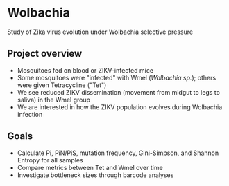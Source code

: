 # Wolbachia
Study of Zika virus evolution under Wolbachia selective pressure

## Project overview
- Mosquitoes fed on blood or ZIKV-infected mice
- Some mosquitoes were "infected" with Wmel (*Wolbachia sp.*); others were given Tetracycline ("Tet")
- We see reduced ZIKV dissemination (movement from midgut to legs to saliva) in the Wmel group
- We are interested in how the ZIKV population evolves during Wolbachia infection

## Goals
- Calculate Pi, PiN/PiS, mutation frequency, Gini-Simpson, and Shannon Entropy for all samples
- Compare metrics between Tet and Wmel over time
- Investigate bottleneck sizes through barcode analyses

